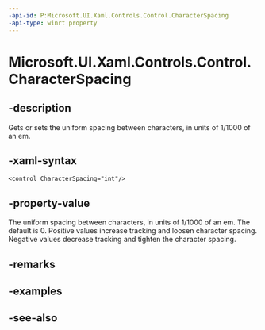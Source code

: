 ```yaml
---
-api-id: P:Microsoft.UI.Xaml.Controls.Control.CharacterSpacing
-api-type: winrt property
---
```


<!-- Property syntax
public int CharacterSpacing { get;  set; }
-->

# Microsoft.UI.Xaml.Controls.Control.CharacterSpacing

## -description
Gets or sets the uniform spacing between characters, in units of 1/1000 of an em.

## -xaml-syntax
```xaml
<control CharacterSpacing="int"/>
```


## -property-value
The uniform spacing between characters, in units of 1/1000 of an em. The default is 0. Positive values increase tracking and loosen character spacing. Negative values decrease tracking and tighten the character spacing.

## -remarks

## -examples

## -see-also
